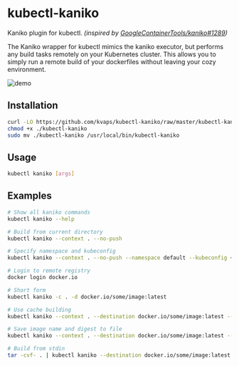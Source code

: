 # kubectl-kaniko

Kaniko plugin for kubectl.
*(inspired by [GoogleContainerTools/kaniko#1289](https://github.com/GoogleContainerTools/kaniko/pull/1289))*

The Kaniko wrapper for kubectl mimics the kaniko executor, but performs any build tasks remotely on your Kubernetes cluster.
This allows you to simply run a remote build of your dockerfiles without leaving your cozy environment.

![demo](https://gist.githubusercontent.com/kvaps/7d823b727a87d244d1f25deb5ff592da/raw/1c4c3e5d9c7a0666ba44631250411b4d9123c802/kubectl-kaniko.gif)

## Installation

```bash
curl -LO https://github.com/kvaps/kubectl-kaniko/raw/master/kubectl-kaniko
chmod +x ./kubectl-kaniko
sudo mv ./kubectl-kaniko /usr/local/bin/kubectl-kaniko
```

## Usage

```bash
kubectl kaniko [args]
```

## Examples

```bash
# Show all kaniko commands
kubectl kaniko --help

# Build from current directory
kubectl kaniko --context . --no-push

# Specify namespace and kubeconfig
kubectl kaniko --context . --no-push --namespace default --kubeconfig ~/.kube/someconfig

# Login to remote registry
docker login docker.io

# Short form
kubectl kaniko -c . -d docker.io/some/image:latest

# Use cache building
kubectl kaniko --context . --destination docker.io/some/image:latest --cache --cache-repo docker.io/some/cache

# Save image name and digest to file
kubectl kaniko --context . --destination docker.io/some/image:latest --digest-file /tmp/digest --image-name-with-digest-file /tmp/image

# Build from stdin
tar -cvf- . | kubectl kaniko --destination docker.io/some/image:latest --context tar://stdin
```
